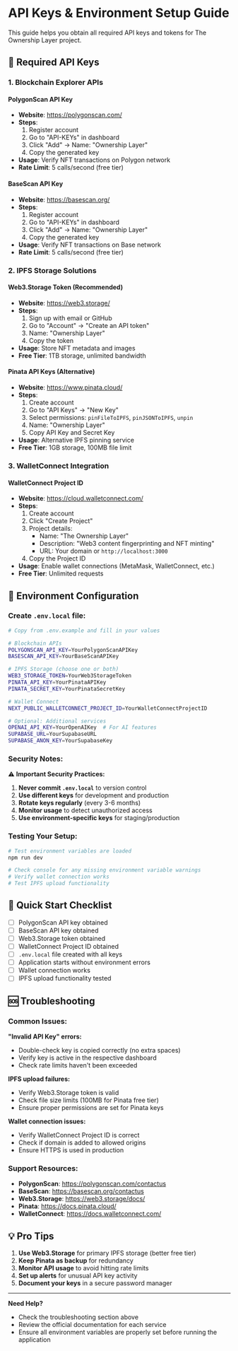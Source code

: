 # API Keys & Environment Setup Guide

This guide helps you obtain all required API keys and tokens for The Ownership Layer project.

## 🔑 Required API Keys

### 1. Blockchain Explorer APIs

#### PolygonScan API Key
- **Website**: https://polygonscan.com/
- **Steps**:
  1. Register account
  2. Go to "API-KEYs" in dashboard
  3. Click "Add" → Name: "Ownership Layer"
  4. Copy the generated key
- **Usage**: Verify NFT transactions on Polygon network
- **Rate Limit**: 5 calls/second (free tier)

#### BaseScan API Key  
- **Website**: https://basescan.org/
- **Steps**:
  1. Register account
  2. Go to "API-KEYs" in dashboard
  3. Click "Add" → Name: "Ownership Layer"
  4. Copy the generated key
- **Usage**: Verify NFT transactions on Base network
- **Rate Limit**: 5 calls/second (free tier)

### 2. IPFS Storage Solutions

#### Web3.Storage Token (Recommended)
- **Website**: https://web3.storage/
- **Steps**:
  1. Sign up with email or GitHub
  2. Go to "Account" → "Create an API token"
  3. Name: "Ownership Layer"
  4. Copy the token
- **Usage**: Store NFT metadata and images
- **Free Tier**: 1TB storage, unlimited bandwidth

#### Pinata API Keys (Alternative)
- **Website**: https://www.pinata.cloud/
- **Steps**:
  1. Create account
  2. Go to "API Keys" → "New Key"
  3. Select permissions: `pinFileToIPFS`, `pinJSONToIPFS`, `unpin`
  4. Name: "Ownership Layer"
  5. Copy API Key and Secret Key
- **Usage**: Alternative IPFS pinning service
- **Free Tier**: 1GB storage, 100MB file limit

### 3. WalletConnect Integration

#### WalletConnect Project ID
- **Website**: https://cloud.walletconnect.com/
- **Steps**:
  1. Create account
  2. Click "Create Project"
  3. Project details:
     - Name: "The Ownership Layer"
     - Description: "Web3 content fingerprinting and NFT minting"
     - URL: Your domain or `http://localhost:3000`
  4. Copy the Project ID
- **Usage**: Enable wallet connections (MetaMask, WalletConnect, etc.)
- **Free Tier**: Unlimited requests

## 📝 Environment Configuration

### Create `.env.local` file:

```bash
# Copy from .env.example and fill in your values

# Blockchain APIs
POLYGONSCAN_API_KEY=YourPolygonScanAPIKey
BASESCAN_API_KEY=YourBaseScanAPIKey

# IPFS Storage (choose one or both)
WEB3_STORAGE_TOKEN=YourWeb3StorageToken
PINATA_API_KEY=YourPinataAPIKey
PINATA_SECRET_KEY=YourPinataSecretKey

# Wallet Connect
NEXT_PUBLIC_WALLETCONNECT_PROJECT_ID=YourWalletConnectProjectID

# Optional: Additional services
OPENAI_API_KEY=YourOpenAIKey  # For AI features
SUPABASE_URL=YourSupabaseURL
SUPABASE_ANON_KEY=YourSupabaseKey
```

### Security Notes:

⚠️ **Important Security Practices:**

1. **Never commit `.env.local`** to version control
2. **Use different keys** for development and production
3. **Rotate keys regularly** (every 3-6 months)
4. **Monitor usage** to detect unauthorized access
5. **Use environment-specific keys** for staging/production

### Testing Your Setup:

```bash
# Test environment variables are loaded
npm run dev

# Check console for any missing environment variable warnings
# Verify wallet connection works
# Test IPFS upload functionality
```

## 🚀 Quick Start Checklist

- [ ] PolygonScan API key obtained
- [ ] BaseScan API key obtained  
- [ ] Web3.Storage token obtained
- [ ] WalletConnect Project ID obtained
- [ ] `.env.local` file created with all keys
- [ ] Application starts without environment errors
- [ ] Wallet connection works
- [ ] IPFS upload functionality tested

## 🆘 Troubleshooting

### Common Issues:

**"Invalid API Key" errors:**
- Double-check key is copied correctly (no extra spaces)
- Verify key is active in the respective dashboard
- Check rate limits haven't been exceeded

**IPFS upload failures:**
- Verify Web3.Storage token is valid
- Check file size limits (100MB for Pinata free tier)
- Ensure proper permissions are set for Pinata keys

**Wallet connection issues:**
- Verify WalletConnect Project ID is correct
- Check if domain is added to allowed origins
- Ensure HTTPS is used in production

### Support Resources:

- **PolygonScan**: https://polygonscan.com/contactus
- **BaseScan**: https://basescan.org/contactus  
- **Web3.Storage**: https://web3.storage/docs/
- **Pinata**: https://docs.pinata.cloud/
- **WalletConnect**: https://docs.walletconnect.com/

## 💡 Pro Tips

1. **Use Web3.Storage** for primary IPFS storage (better free tier)
2. **Keep Pinata as backup** for redundancy
3. **Monitor API usage** to avoid hitting rate limits
4. **Set up alerts** for unusual API key activity
5. **Document your keys** in a secure password manager

---

**Need Help?** 
- Check the troubleshooting section above
- Review the official documentation for each service
- Ensure all environment variables are properly set before running the application
